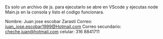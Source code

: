 Es solo un archivo de js. para ejecutarlo se abre en VScode y ejecutas node Main.js en la consola y listo el codigo funcionara.

Nombre: Juan jose escobar Zarasti
Correo: juan_jose.escobar1999@Hotmail.com
Correo secundario: cheche.juan@hotmail.com
celular: 316 8841711
